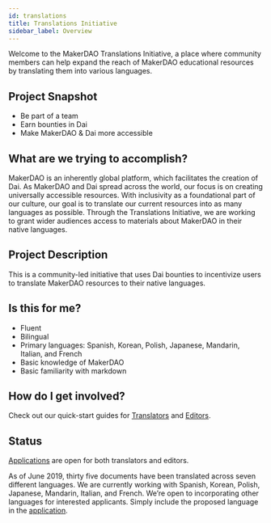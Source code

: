 ```yaml
---
id: translations
title: Translations Initiative
sidebar_label: Overview
---
```


Welcome to the MakerDAO Translations Initiative, a place where community members can help expand the reach of MakerDAO educational resources by translating them into various languages.

## Project Snapshot

- Be part of a team
- Earn bounties in Dai
- Make MakerDAO & Dai more accessible

## What are we trying to accomplish?

MakerDAO is an inherently global platform, which facilitates the creation of Dai. As MakerDAO and Dai spread across the world, our focus is on creating universally accessible resources. With inclusivity as a foundational part of our culture, our goal is to translate our current resources into as many languages as possible. Through the Translations Initiative, we are working to grant wider audiences access to materials about MakerDAO in their native languages.

## Project Description

This is a community-led initiative that uses Dai bounties to incentivize users to translate MakerDAO resources to their native languages.

## Is this for me?

- Fluent
- Bilingual
- Primary languages: Spanish, Korean, Polish, Japanese, Mandarin, Italian, and French
- Basic knowledge of MakerDAO
- Basic familiarity with markdown

## How do I get involved?

Check out our quick-start guides for [Translators](translations/translator-quick-start-guide.md) and [Editors](translations/editor-quick-start-guide.md).

## Status

[Applications](https://airtable.com/shr415iT3e8S8nuzS) are open for both translators and editors.

As of June 2019, thirty five documents have been translated across seven different languages. We are currently working with Spanish, Korean, Polish, Japanese, Mandarin, Italian, and French. We’re open to incorporating other languages for interested applicants. Simply include the proposed language in the [application](https://airtable.com/shr415iT3e8S8nuzS).
